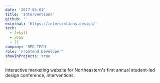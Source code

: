 ```yaml
---
date: '2017-08-01'
title: 'Interventions'
github: ''
external: 'https://interventions.design/'
tech:
  - Jekyll
  - SCSS
  - JS
company: 'SPD TECH'
role: 'Frontend Developer'
showInProjects: true
---
```


Interactive marketing website for Northeastern's first annual student-led design conference, Interventions.
